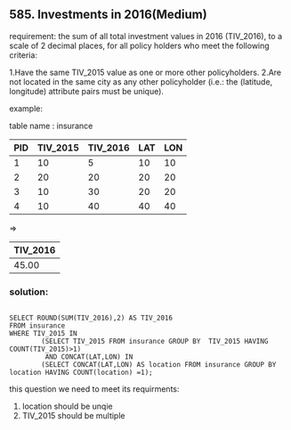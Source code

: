 ## 585. Investments in 2016(Medium)

requirement: the sum of all total investment values in 2016 (TIV_2016), to a scale of 2 decimal places, for all policy holders who meet the following criteria:

1.Have the same TIV_2015 value as one or more other policyholders.
2.Are not located in the same city as any other policyholder (i.e.: the (latitude, longitude) attribute pairs must be unique).

example:

table name : insurance

| PID | TIV_2015 | TIV_2016 | LAT | LON |
|-----|----------|----------|-----|-----|
| 1   | 10       | 5        | 10  | 10  |
| 2   | 20       | 20       | 20  | 20  |
| 3   | 10       | 30       | 20  | 20  |
| 4   | 10       | 40       | 40  | 40  |
=>

| TIV_2016 |
|----------|
| 45.00    |



### solution:

```

SELECT ROUND(SUM(TIV_2016),2) AS TIV_2016
FROM insurance 
WHERE TIV_2015 IN
        (SELECT TIV_2015 FROM insurance GROUP BY  TIV_2015 HAVING COUNT(TIV_2015)>1)
         AND CONCAT(LAT,LON) IN   
        (SELECT CONCAT(LAT,LON) AS location FROM insurance GROUP BY location HAVING COUNT(location) =1); 

```


this question we need to meet its requirments:

1. location should be unqie 
2. TIV_2015 should be multiple 

